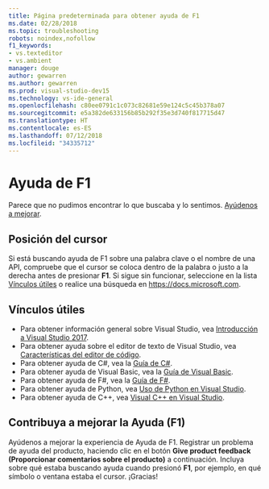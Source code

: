```yaml
---
title: Página predeterminada para obtener ayuda de F1
ms.date: 02/28/2018
ms.topic: troubleshooting
robots: noindex,nofollow
f1_keywords:
- vs.texteditor
- vs.ambient
manager: douge
author: gewarren
ms.author: gewarren
ms.prod: visual-studio-dev15
ms.technology: vs-ide-general
ms.openlocfilehash: c80ee0791c1c073c82681e59e124c5c45b378a07
ms.sourcegitcommit: e5a382de633156b85b292f35e3d740f817715d47
ms.translationtype: HT
ms.contentlocale: es-ES
ms.lasthandoff: 07/12/2018
ms.locfileid: "34335712"
---
```

# Ayuda de F1

Parece que no pudimos encontrar lo que buscaba y lo sentimos. [Ayúdenos a mejorar](#help-us-improve-f1).

## Posición del cursor

Si está buscando ayuda de F1 sobre una palabra clave o el nombre de una API, compruebe que el cursor se coloca dentro de la palabra o justo a la derecha antes de presionar **F1**. Si sigue sin funcionar, seleccione en la lista [Vínculos útiles](#useful-links) o realice una búsqueda en https://docs.microsoft.com.

## Vínculos útiles

- Para obtener información general sobre Visual Studio, vea [Introducción a Visual Studio 2017](../../ide/visual-studio-ide.md).
- Para obtener ayuda sobre el editor de texto de Visual Studio, vea [Características del editor de código](../../ide/writing-code-in-the-code-and-text-editor.md).
- Para obtener ayuda de C#, vea la [Guía de C#](/dotnet/csharp/index).
- Para obtener ayuda de Visual Basic, vea la [Guía de Visual Basic](/dotnet/visual-basic/).
- Para obtener ayuda de F#, vea la [Guía de F#](/dotnet/fsharp/).
- Para obtener ayuda de Python, vea [Uso de Python en Visual Studio](../../python/overview-of-python-tools-for-visual-studio.md).
- Para obtener ayuda de C++, vea [Visual C++ en Visual Studio](/cpp/visual-cpp-in-visual-studio).

## Contribuya a mejorar la Ayuda (F1)

Ayúdenos a mejorar la experiencia de Ayuda de F1. Registrar un problema de ayuda del producto, haciendo clic en el botón **Give product feedback (Proporcionar comentarios sobre el producto)** a continuación. Incluya sobre qué estaba buscando ayuda cuando presionó **F1**, por ejemplo, en qué símbolo o ventana estaba el cursor. ¡Gracias!
